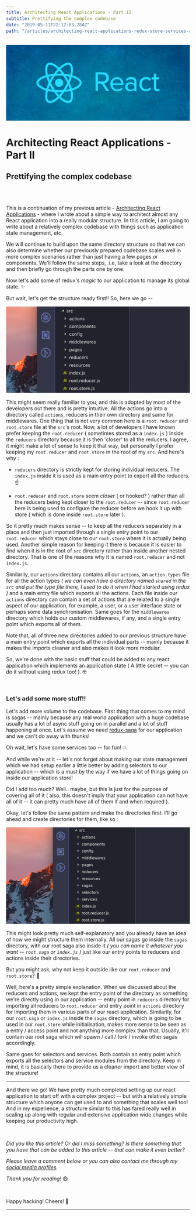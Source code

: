 ```yaml
---
title: Architecting React Applications - Part II
subtitle: Prettifying the complex codebase
date: "2019-05-11T22:12:03.284Z"
path: "/articles/architecting-react-applications-redux-store-services-and-sagas/"
---
```



![banner](./banner.jpg)

# Architecting React Applications - Part II

## Prettifying the complex codebase

<br />
<br />

This is a continuation of my previous article - [Architecting React Applications](/articles/architecting-react-applications/) - where I wrote about a simple way to architect almost any React application into a really modular structure. In this article, I am going to write about a relatively complex codebase with things such as application state management, etc. 

We will continue to build upon the same directory structure so that we can also determine whether our previously prepared codebase scales well in more complex scenarios rather than just having a few pages or components. We'll follow the same steps, .i.e, take a look at the directory and then briefly go through the parts one by one.

Now let's add some of redux's *magic* to our application to manage its global state. ✨

But wait, let's get the structure ready first!! So, here we go --

![source-directory](./directory-structure.png)

This might seem really familiar to you, and this is adopted by most of the developers out there and is pretty intuitive. All the actions go into a directory called `actions`, reducers in their own directory and same for middlewares. One thing that is not very common here is a `root.reducer` and `root.store` file at the `src`'s root. Now, a lot of developers I have known prefer keeping the `root.reducer` ( sometimes stored as a `index.js` ) inside the `reducers` directory because it is then 'closer' to all the reducers. I agree, it might make a lot of sense to keep it that way, but personally I prefer keeping my `root.reducer` and `root.store` in the root of my `src`. And here's why :

* `reducers` directory is strictly kept for storing individual reducers. The `index.js` inside it is used as a main entry point to export all the reducers. ☝️

* `root.reducer` and `root.store` seem *closer* ( or hooked? ) rather than all the reducers being kept closer to the `root.reducer` -- since `root.reducer` here is being used to configure the reducer before we hook it up with store ( which is done inside `root.store` later ).

So it pretty much makes sense -- to keep all the reducers separately in a place and then just imported through a single entry point to our `root.reducer` which stays close to our `root.store` where it is actually being used. Another simple reason for keeping it there is because it is easier to find when it is in the root of `src` directory rather than inside another nested directory. That is one of the reasons why it is named `root.reducer` and not `index.js`. 

Similarily, our `actions` directory contains all our `actions`, an `action.types` file for all the action types *( we can even have a directory named `shared` in the `src` and put the type file there, I used to do it when I had started using redux )* and a main entry file which exports all the actions. Each file inside our `actions` directory can contain a set of actions that are related to a single aspect of our application, for example, a user, or a user interface state or perhaps some data synchronisation. Same goes for the `middlewares` directory which holds our custom middlewares, if any, and a single entry point which exports all of them.

Note that, all of three new directories added to our previous structure have a main entry point which exports all the individual parts -- mainly because it makes the imports cleaner and also makes it look more modular.

So, we're done with the basic stuff that could be added to any react application which implements an application state ( A little secret -- you can do it without using redux too!  ). 🤓

<br />

### Let's add some more stuff!!

Let's add more volume to the codebase. First thing that comes to my mind is sagas -- mainly because any real world application with a huge codebase usually has a lot of async stuff going on in parallel and a lot of stuff happening at once. Let's assume we need [redux-saga](https://redux-saga.js.org/) for our application and we can't do away with thunks!

Oh wait, let's have some services too -- for fun! 💥

And while we're at it -- let's not forget about making our state management which we had setup earlier a little better by adding selectors to our application -- which is a must by the way if we have a lot of things going on inside our application store!

Did I add too much? Well.. maybe, but this is just for the purpose of covering all of it ( also, this doesn't imply that your application can not have all of it -- it can pretty much have all of them if and when required ).

Okay, let's follow the same pattern and make the directories first. I'll go ahead and create directories for them, like so :

![source-directory](./directory-structure-2.png)

This might look pretty much self-explanatory and you already have an idea of how we might structure them internally. All our sagas go inside the `sagas` directory, with our root saga also inside it *( you can name it whatever you want -- `root.saga` or `index.js` )* just like our entry points to reducers and actions inside their directories.

But you might ask, why not keep it outside like our `root.reducer` and `root.store`? 🤔

Well, here's a pretty simple explanation. When we discussed about the reducers and actions, we kept the entry point of the directory as something we're directly using in our application -- entry point in `reducers` directory for importing all reducers to `root.reducer` and entry point in `actions` directory for importing them in various parts of our react application. Similarily, for our `root.saga` or `index.js` inside the `sagas` directory, which is going to be used in our `root.store` while initialisation, makes more sense to be seen as a entry / access point and not anything more complex than that. Usually, it'll contain our root saga which will spawn / call / fork / invoke other sagas accordingly.

Same goes for selectors and services. Both contain an entry point which exports all the selectors and service modules from the directory. Keep in mind, it is basically there to provide us a cleaner import and better view of the structure!

<hr/>

And there we go! We have pretty much completed setting up our react application to start off with a complex project -- but with a relatively simple structure which anyone can get used to and something that scales well too! And in my experience, a structure similar to this has fared really well in scaling up along with regular and extensive application wide changes while keeping our productivity high.

<br/>

*Did you like this article? Or did I miss something? Is there something that you have that can be added to this article -- that can make it even better?*

*Please leave a comment below or you can also contact me through my [social media profiles](/).*

*Thank you for reading!* 😄

<br/>

Happy hacking! Cheers! 🎉

<hr/>

